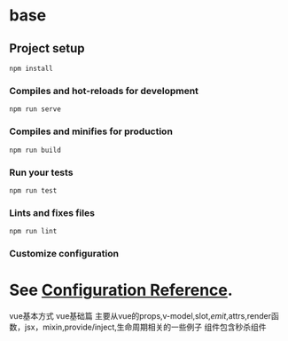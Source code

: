 # base

## Project setup
```
npm install
```

### Compiles and hot-reloads for development
```
npm run serve
```

### Compiles and minifies for production
```
npm run build
```

### Run your tests
```
npm run test
```

### Lints and fixes files
```
npm run lint
```

### Customize configuration
See [Configuration Reference](https://cli.vuejs.org/config/).
=======
vue基本方式
vue基础篇
主要从vue的props,v-model,slot,$emit,$attrs,render函数，jsx，mixin,provide/inject,生命周期相关的一些例子
组件包含秒杀组件

